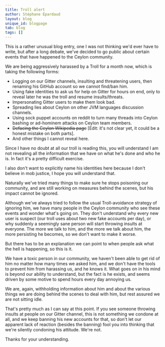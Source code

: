 ```yaml
---
title: Troll alert
author: Stéphane Épardaud
layout: blog
unique_id: blogpage
tab: blog
tags: []
---
```


This is a rather unusual blog entry, one I was not thinking we'd ever have to write, but after
a long debate, we've decided to go public about certain events that have happened to the Ceylon
community.

We are being aggressively harassed by a Troll for a month now, which is taking the following
forms:

- Logging on our Gitter channels, insulting and threatening users, then renaming his GitHub account
  so we cannot find/ban him.
- Using fake identities to ask us for help on Gitter for hours on end, only to reveal later
  he was the troll and resume insults/threats.
- Impersonating Gitter users to make them look bad.
- Spreading lies about Ceylon on other JVM languages discussion channels.
- Using sock puppet accounts on reddit to turn many threads into Ceylon bashing or ad-hominem
  attacks on Ceylon team members.
- <s>Defacing the Ceylon Wikipedia page</s> [Edit: it's not clear yet, it could be a honest mistake 
  on both parts].
- And other things I cannot reveal here.

Since I have no doubt at all our troll is reading this, you will understand I am not revealing
all the information that we have on what he's done and who he is. In fact it's a pretty
difficult exercise.

I also don't want to explicitly name his identities here because I don't believe in mob justice,
I hope you will understand that.

Naturally we've tried many things to make sure he stops poisoning our community, and are still
working on measures behind the scenes, but his impact cannot be ignored.

Although we've always tried to follow the usual Troll-avoidance strategy of ignoring him, we
have many people in the Ceylon community who see these events and wonder what's going on. They
don't understand why every new user is suspect (our troll uses about two new fake accounts per
day), or why suddenly a seemingly sane person will start throwing insults at everyone. The
more we talk to him, and the more we talk about him, the more persisting he becomes, so we don't
want to make it worse.

But there has to be an explanation we can point to when people ask what the hell is happening, so
this is it.

We have a toxic person in our community, we haven't been able to get rid of him no matter how many
times we asked him, and we don't have the tools to prevent him from harassing us, and he knows it.
What goes on in his mind is beyond our ability to understand, but the fact is he exists, and seems
driven by some motive to spend hours every day annoying us.

We are, again, withholding information about him and about the various things we are doing behind
the scenes to deal with him, but rest assured we are not sitting idle.

That's pretty much as I can say at this point. If you see someone throwing insults at people on
our Gitter channel, this is not something we condone at all, and we keep banning his new accounts
for that, so don't let our apparent lack of reaction (besides the banning) fool you into thinking
that we're silently condoning his attitude. We're not.

Thanks for your understanding.
